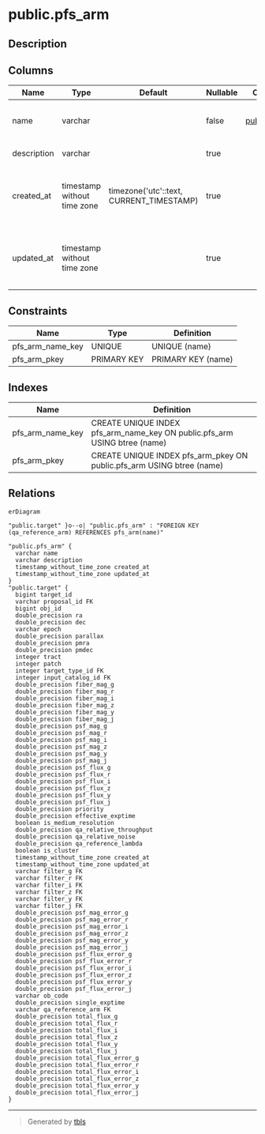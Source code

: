 # public.pfs_arm

## Description

## Columns

| Name | Type | Default | Nullable | Children | Parents | Comment |
| ---- | ---- | ------- | -------- | -------- | ------- | ------- |
| name | varchar |  | false | [public.target](public.target.md) |  | Arm name (e.g., 'b', 'r', 'n', and 'm') |
| description | varchar |  | true |  |  | Arm description |
| created_at | timestamp without time zone | timezone('utc'::text, CURRENT_TIMESTAMP) | true |  |  | The date and time in UTC when the record was created |
| updated_at | timestamp without time zone |  | true |  |  | The date and time in UTC when the record was last updated |

## Constraints

| Name | Type | Definition |
| ---- | ---- | ---------- |
| pfs_arm_name_key | UNIQUE | UNIQUE (name) |
| pfs_arm_pkey | PRIMARY KEY | PRIMARY KEY (name) |

## Indexes

| Name | Definition |
| ---- | ---------- |
| pfs_arm_name_key | CREATE UNIQUE INDEX pfs_arm_name_key ON public.pfs_arm USING btree (name) |
| pfs_arm_pkey | CREATE UNIQUE INDEX pfs_arm_pkey ON public.pfs_arm USING btree (name) |

## Relations

```mermaid
erDiagram

"public.target" }o--o| "public.pfs_arm" : "FOREIGN KEY (qa_reference_arm) REFERENCES pfs_arm(name)"

"public.pfs_arm" {
  varchar name
  varchar description
  timestamp_without_time_zone created_at
  timestamp_without_time_zone updated_at
}
"public.target" {
  bigint target_id
  varchar proposal_id FK
  bigint obj_id
  double_precision ra
  double_precision dec
  varchar epoch
  double_precision parallax
  double_precision pmra
  double_precision pmdec
  integer tract
  integer patch
  integer target_type_id FK
  integer input_catalog_id FK
  double_precision fiber_mag_g
  double_precision fiber_mag_r
  double_precision fiber_mag_i
  double_precision fiber_mag_z
  double_precision fiber_mag_y
  double_precision fiber_mag_j
  double_precision psf_mag_g
  double_precision psf_mag_r
  double_precision psf_mag_i
  double_precision psf_mag_z
  double_precision psf_mag_y
  double_precision psf_mag_j
  double_precision psf_flux_g
  double_precision psf_flux_r
  double_precision psf_flux_i
  double_precision psf_flux_z
  double_precision psf_flux_y
  double_precision psf_flux_j
  double_precision priority
  double_precision effective_exptime
  boolean is_medium_resolution
  double_precision qa_relative_throughput
  double_precision qa_relative_noise
  double_precision qa_reference_lambda
  boolean is_cluster
  timestamp_without_time_zone created_at
  timestamp_without_time_zone updated_at
  varchar filter_g FK
  varchar filter_r FK
  varchar filter_i FK
  varchar filter_z FK
  varchar filter_y FK
  varchar filter_j FK
  double_precision psf_mag_error_g
  double_precision psf_mag_error_r
  double_precision psf_mag_error_i
  double_precision psf_mag_error_z
  double_precision psf_mag_error_y
  double_precision psf_mag_error_j
  double_precision psf_flux_error_g
  double_precision psf_flux_error_r
  double_precision psf_flux_error_i
  double_precision psf_flux_error_z
  double_precision psf_flux_error_y
  double_precision psf_flux_error_j
  varchar ob_code
  double_precision single_exptime
  varchar qa_reference_arm FK
  double_precision total_flux_g
  double_precision total_flux_r
  double_precision total_flux_i
  double_precision total_flux_z
  double_precision total_flux_y
  double_precision total_flux_j
  double_precision total_flux_error_g
  double_precision total_flux_error_r
  double_precision total_flux_error_i
  double_precision total_flux_error_z
  double_precision total_flux_error_y
  double_precision total_flux_error_j
}
```

---

> Generated by [tbls](https://github.com/k1LoW/tbls)

